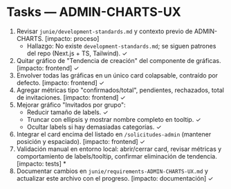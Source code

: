 # Tasks — ADMIN-CHARTS-UX

1. Revisar `junie/development-standards.md` y contexto previo de ADMIN-CHARTS. [impacto: proceso]
   - Hallazgo: No existe `development-standards.md`; se siguen patrones del repo (Next.js + TS, Tailwind). ✓
2. Quitar gráfico de "Tendencia de creación" del componente de gráficas. [impacto: frontend] ✓
3. Envolver todas las gráficas en un único card colapsable, contraído por defecto. [impacto: frontend] ✓
4. Agregar métricas tipo "confirmados/total", pendientes, rechazados, total de invitaciones. [impacto: frontend] ✓
5. Mejorar gráfico "Invitados por grupo":
   - Reducir tamaño de labels. ✓
   - Truncar con ellipsis y mostrar nombre completo en tooltip. ✓
   - Ocultar labels si hay demasiadas categorías. ✓
6. Integrar el card encima del listado en `/solicitudes-admin` (mantener posición y espaciado). [impacto: frontend] ✓
7. Validación manual en entorno local: abrir/cerrar card, revisar métricas y comportamiento de labels/tooltip, confirmar eliminación de tendencia. [impacto: tests] *
8. Documentar cambios en `junie/requirements-ADMIN-CHARTS-UX.md` y actualizar este archivo con el progreso. [impacto: documentación] ✓
